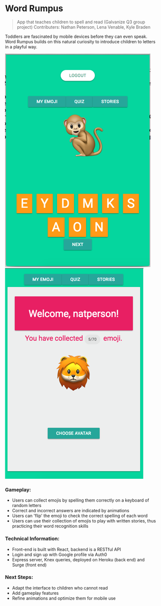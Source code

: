 
# Word Rumpus
> App that teaches children to spell and read
> (Galvanize Q3 group project)
> Contributers: Nathan Peterson, Lena Venable, Kyle Braden

Toddlers are fascinated by mobile devices before they can even speak. Word Rumpus builds on this natural curiosity to introduce children to letters in a playful way.

![screenshot](emoji1.png)
![screenshot](emoji2.png)


### Gameplay:
* Users can collect emojis by spelling them correctly on a keyboard of random letters
* Correct and incorrect answers are indicated by animations
* Users can 'flip' the emoji to check the correct spelling of each word
* Users can use their collection of emojis to play with written stories, thus practicing their word recognition skills

### Technical Information:
* Front-end is built with React, backend is a RESTful API
* Login and sign up with Google profile via Auth0
* Express server, Knex queries, deployed on Heroku (back end) and Surge (front end)

### Next Steps:
* Adapt the interface to children who cannot read
* Add gameplay features
* Refine animations and optimize them for mobile use
